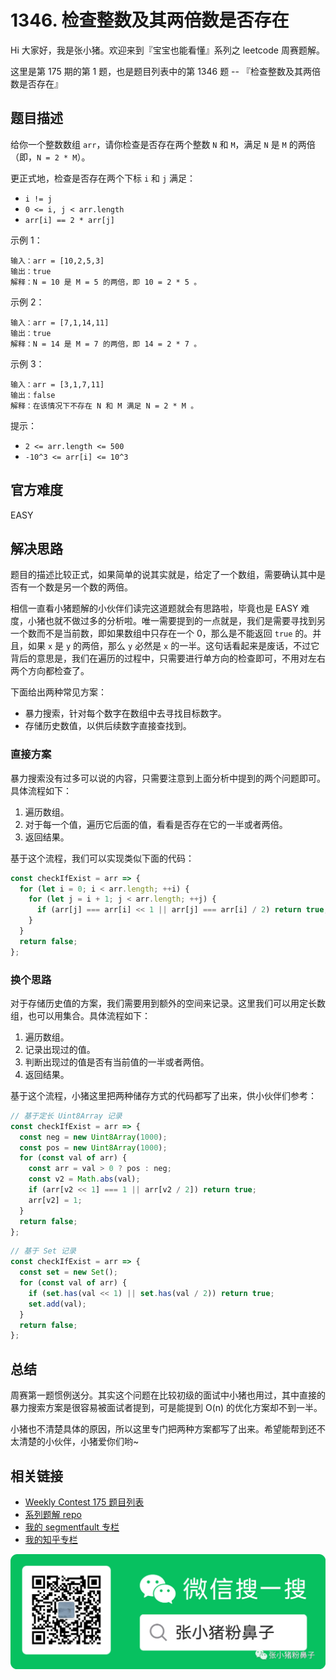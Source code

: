 # 1346. 检查整数及其两倍数是否存在

Hi 大家好，我是张小猪。欢迎来到『宝宝也能看懂』系列之 leetcode 周赛题解。

这里是第 175 期的第 1 题，也是题目列表中的第 1346 题 -- 『检查整数及其两倍数是否存在』

## 题目描述

给你一个整数数组 `arr`，请你检查是否存在两个整数 `N` 和 `M`，满足 `N` 是 `M` 的两倍（即，`N = 2 * M`）。

更正式地，检查是否存在两个下标 `i` 和 `j` 满足：

- `i != j`
- `0 <= i, j < arr.length`
- `arr[i] == 2 * arr[j]`

示例 1：

```shell
输入：arr = [10,2,5,3]
输出：true
解释：N = 10 是 M = 5 的两倍，即 10 = 2 * 5 。
```

示例 2：

```shell
输入：arr = [7,1,14,11]
输出：true
解释：N = 14 是 M = 7 的两倍，即 14 = 2 * 7 。
```

示例 3：

```shell
输入：arr = [3,1,7,11]
输出：false
解释：在该情况下不存在 N 和 M 满足 N = 2 * M 。
```

提示：

- `2 <= arr.length <= 500`
- `-10^3 <= arr[i] <= 10^3`

## 官方难度

EASY

## 解决思路

题目的描述比较正式，如果简单的说其实就是，给定了一个数组，需要确认其中是否有一个数是另一个数的两倍。

相信一直看小猪题解的小伙伴们读完这道题就会有思路啦，毕竟也是 EASY 难度，小猪也就不做过多的分析啦。唯一需要提到的一点就是，我们是需要寻找到另一个数而不是当前数，即如果数组中只存在一个 0，那么是不能返回 `true` 的。并且，如果 `x` 是 `y` 的两倍，那么 `y` 必然是 `x` 的一半。这句话看起来是废话，不过它背后的意思是，我们在遍历的过程中，只需要进行单方向的检查即可，不用对左右两个方向都检查了。

下面给出两种常见方案：

- 暴力搜索，针对每个数字在数组中去寻找目标数字。
- 存储历史数值，以供后续数字直接查找到。

### 直接方案

暴力搜索没有过多可以说的内容，只需要注意到上面分析中提到的两个问题即可。具体流程如下：

1. 遍历数组。
2. 对于每一个值，遍历它后面的值，看看是否存在它的一半或者两倍。
3. 返回结果。

基于这个流程，我们可以实现类似下面的代码：

```js
const checkIfExist = arr => {
  for (let i = 0; i < arr.length; ++i) {
    for (let j = i + 1; j < arr.length; ++j) {
      if (arr[j] === arr[i] << 1 || arr[j] === arr[i] / 2) return true;
    }
  }
  return false;
};
```

### 换个思路

对于存储历史值的方案，我们需要用到额外的空间来记录。这里我们可以用定长数组，也可以用集合。具体流程如下：

1. 遍历数组。
2. 记录出现过的值。
3. 判断出现过的值是否有当前值的一半或者两倍。
4. 返回结果。

基于这个流程，小猪这里把两种储存方式的代码都写了出来，供小伙伴们参考：

```js
// 基于定长 Uint8Array 记录
const checkIfExist = arr => {
  const neg = new Uint8Array(1000);
  const pos = new Uint8Array(1000);
  for (const val of arr) {
    const arr = val > 0 ? pos : neg;
    const v2 = Math.abs(val);
    if (arr[v2 << 1] === 1 || arr[v2 / 2]) return true;
    arr[v2] = 1;
  }
  return false;
};
```

```js
// 基于 Set 记录
const checkIfExist = arr => {
  const set = new Set();
  for (const val of arr) {
    if (set.has(val << 1) || set.has(val / 2)) return true;
    set.add(val);
  }
  return false;
};
```

## 总结

周赛第一题惯例送分。其实这个问题在比较初级的面试中小猪也用过，其中直接的暴力搜索方案是很容易被面试者提到，可是能提到 O(n) 的优化方案却不到一半。

小猪也不清楚具体的原因，所以这里专门把两种方案都写了出来。希望能帮到还不太清楚的小伙伴，小猪爱你们哟~

## 相关链接

- [Weekly Contest 175 题目列表](https://github.com/poppinlp/leetcode#weekly-contest-175)
- [系列题解 repo](https://github.com/poppinlp/leetcode)
- [我的 segmentfault 专栏](https://segmentfault.com/blog/zxzfbz)
- [我的知乎专栏](https://zhuanlan.zhihu.com/zxzfbz)

![我的微信公众号：张小猪粉鼻子](../resources/qrcode_green.jpeg)
